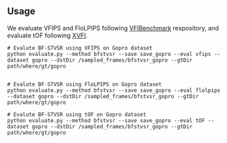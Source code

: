 ## Usage
We evaluate VFIPS and FloLPIPS following [VFIBenchmark](https://github.com/mulns/VFIBenchmark.git) respository, and evaluate tOF following [XVFI](https://github.com/JihyongOh/XVFI/blob/1352a13d0fe01226a6d893b6b94181606c8e14f4/utils.py#L603).

```
# Evalute BF-STVSR using VFIPS on Gopro dataset
python evaluate.py --method bfstvsr --save save_gopro --eval vfips --dataset gopro --dstDir /sampled_frames/bfstvsr_gopro --gtDir path/where/gt/gopro


# Evalute BF-STVSR using FloLPIPS on Gopro dataset
python evaluate.py --method bfstvsr --save save_gopro --eval flolpips --dataset gopro --dstDir /sampled_frames/bfstvsr_gopro --gtDir path/where/gt/gopro

# Evalute BF-STVSR using tOF on Gopro dataset
python evaluate.py --method bfstvsr --save save_gopro --eval tOF --dataset gopro --dstDir /sampled_frames/bfstvsr_gopro --gtDir path/where/gt/gopro

```